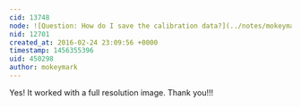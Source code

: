 ```yaml
---
cid: 13748
node: ![Question: How do I save the calibration data?](../notes/mokeymark/02-17-2016/question-how-do-i-save-the-calibration-data)
nid: 12701
created_at: 2016-02-24 23:09:56 +0000
timestamp: 1456355396
uid: 450298
author: mokeymark
---
```


Yes! It worked with a full resolution image. Thank you!!!